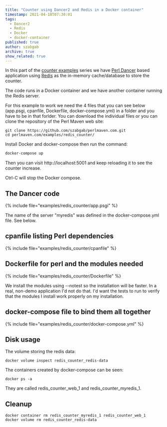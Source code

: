```yaml
---
title: "Counter using Dancer2 and Redis in a Docker container"
timestamp: 2021-04-18T07:30:01
tags:
  - Dancer2
  - Redis
  - Docker
  - docker-container
published: true
author: szabgab
archive: true
show_related: true
---
```



In this part of the [counter examples](https://code-maven.com/counter) series we have [Perl Dancer](/dancer) based application using [Redis](https://redis.io/)
as the in-memory cache/database to store the counter.

The code runs in a Docker container and we have another container running the Redis server.


For this example to work we need the 4 files that you can see below (app.psgi, cpanfile, Dockerfile, docker-compose.yml) in a folder and you have to be in
that forlder. You can download the individual files or you can clone the repository of the Perl Maven web site:

```
git clone https://github.com/szabgab/perlmaven.com.git
cd perlmaven.com/examples/redis_counter/
```

Install Docker and docker-compose then run the command:

```perl
docker-compose up
```

Then you can visit http://localhost:5001 and keep reloading it to see the counter increase.

Ctrl-C will stop the Docker compose.

## The Dancer code

{% include file="examples/redis_counter/app.psgi" %}

The name of the server "myredis" was defined in the docker-compose.yml file. See below.

## cpanfile listing Perl dependencies

{% include file="examples/redis_counter/cpanfile" %}

## Dockerfile for perl and the modules needed

{% include file="examples/redis_counter/Dockerfile" %}

We install the modules using --notest so the installation will be faster. In a real, non-demo application I'd not do that. I'd want the tests to run to verify that
the modules I install work properly on my installation.

## docker-compose file to bind them all together

{% include file="examples/redis_counter/docker-compose.yml" %}

## Disk usage

The volume  storing the redis data:

```
docker volume inspect redis_counter_redis-data
```

The containers created by docker-compose can be seen:

```
docker ps -a
```

They are called redis_counter_web_1 and  redis_counter_myredis_1.

## Cleanup

```
docker container rm redis_counter_myredis_1 redis_counter_web_1
docker volume rm redis_counter_redis-data
```

